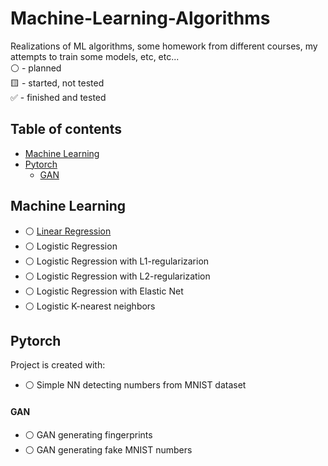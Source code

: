 # Machine-Learning-Algorithms
Realizations of ML algorithms, some homework from different courses, my attempts to train some models, etc, etc...  
:white_circle: - planned  
:yellow_square: - started, not tested  
:white_check_mark: - finished and tested  


## Table of contents
* [Machine Learning](#machine-learning)
* [Pytorch](#pytorch)
  * [GAN](#gan)

## Machine Learning
* :white_circle: [Linear Regression](https://github.com/xtbtds/Machine-Learning-Algorithms)  
* :white_circle: Logistic Regression
* :white_circle: Logistic Regression with L1-regularizarion
* :white_circle: Logistic Regression with L2-regularization
* :white_circle: Logistic Regression with Elastic Net
* :white_circle: Logistic K-nearest neighbors

## Pytorch
Project is created with:
* :white_circle: Simple NN detecting numbers from MNIST dataset
#### GAN
* :white_circle: GAN generating fingerprints
* :white_circle: GAN generating fake MNIST numbers
